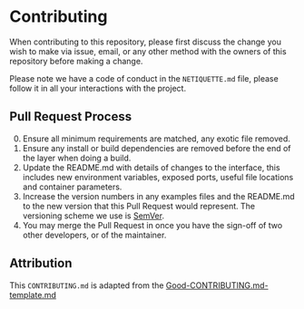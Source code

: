 # Contributing

When contributing to this repository, please first discuss the change you wish to make via issue,
email, or any other method with the owners of this repository before making a change. 

Please note we have a code of conduct in the `NETIQUETTE.md` file, please follow it in all your interactions with the project.

## Pull Request Process

0. Ensure all minimum requirements are matched, any exotic file removed.
1. Ensure any install or build dependencies are removed before the end of the layer when doing a build.
2. Update the README.md with details of changes to the interface, this includes new environment 
   variables, exposed ports, useful file locations and container parameters.
3. Increase the version numbers in any examples files and the README.md to the new version that this
   Pull Request would represent. The versioning scheme we use is [SemVer](http://semver.org/).
4. You may merge the Pull Request in once you have the sign-off of two other developers, or of the maintainer.


## Attribution

This `CONTRIBUTING.md` is adapted from the [Good-CONTRIBUTING.md-template.md][gist]

[gist]: https://gist.github.com/PurpleBooth/b24679402957c63ec426

